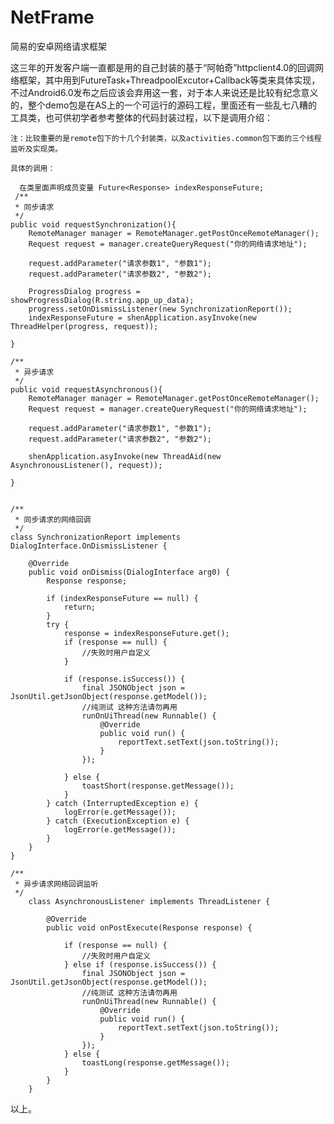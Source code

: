 # NetFrame
简易的安卓网络请求框架

这三年的开发客户端一直都是用的自己封装的基于“阿帕奇”httpclient4.0的回调网络框架，其中用到FutureTask+ThreadpoolExcutor+Callback等类来具体实现，不过Android6.0发布之后应该会弃用这一套，对于本人来说还是比较有纪念意义的，整个demo包是在AS上的一个可运行的源码工程，里面还有一些乱七八糟的工具类，也可供初学者参考整体的代码封装过程，以下是调用介绍：


    注：比较重要的是remote包下的十几个封装类，以及activities.common包下面的三个线程监听及实现类。
    
    具体的调用：
    
      在类里面声明成员变量 Future<Response> indexResponseFuture;
     /**          
     * 同步请求
     */
    public void requestSynchronization(){
        RemoteManager manager = RemoteManager.getPostOnceRemoteManager();
        Request request = manager.createQueryRequest("你的网络请求地址");

        request.addParameter("请求参数1", "参数1");
        request.addParameter("请求参数2", "参数2");

        ProgressDialog progress = showProgressDialog(R.string.app_up_data);
        progress.setOnDismissListener(new SynchronizationReport());
        indexResponseFuture = shenApplication.asyInvoke(new ThreadHelper(progress, request));

    }

    /**
     * 异步请求
     */
    public void requestAsynchronous(){
        RemoteManager manager = RemoteManager.getPostOnceRemoteManager();
        Request request = manager.createQueryRequest("你的网络请求地址");

        request.addParameter("请求参数1", "参数1");
        request.addParameter("请求参数2", "参数2");

        shenApplication.asyInvoke(new ThreadAid(new AsynchronousListener(), request));

    }


    /**
     * 同步请求的网络回调
     */
    class SynchronizationReport implements DialogInterface.OnDismissListener {

        @Override
        public void onDismiss(DialogInterface arg0) {
            Response response;

            if (indexResponseFuture == null) {
                return;
            }
            try {
                response = indexResponseFuture.get();
                if (response == null) {
                    //失败时用户自定义
                }

                if (response.isSuccess()) {
                    final JSONObject json = JsonUtil.getJsonObject(response.getModel());
                    //纯测试 这种方法请勿再用
                    runOnUiThread(new Runnable() {
                        @Override
                        public void run() {
                            reportText.setText(json.toString());
                        }
                    });

                } else {
                    toastShort(response.getMessage());
                }
            } catch (InterruptedException e) {
                logError(e.getMessage());
            } catch (ExecutionException e) {
                logError(e.getMessage());
            }
        }
    }

    /**
     * 异步请求网络回调监听
     */
        class AsynchronousListener implements ThreadListener {

            @Override
            public void onPostExecute(Response response) {

                if (response == null) {
                    //失败时用户自定义
                } else if (response.isSuccess()) {
                    final JSONObject json = JsonUtil.getJsonObject(response.getModel());
                    //纯测试 这种方法请勿再用
                    runOnUiThread(new Runnable() {
                        @Override
                        public void run() {
                            reportText.setText(json.toString());
                        }
                    });
                } else {
                    toastLong(response.getMessage());
                }
            }
        }
        
        
  
  以上。
